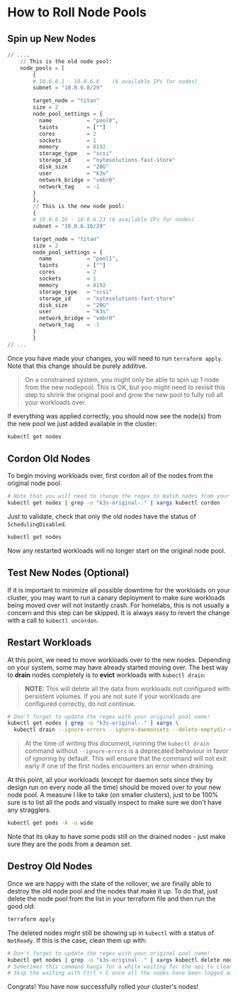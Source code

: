# How to Roll Node Pools

## Spin up New Nodes

```terraform
// ....
    // This is the old node pool:
    node_pools = [
        {
        # 10.0.6.1 - 10.0.6.6	 (6 available IPs for nodes)
        subnet = "10.0.6.8/29"

        target_node = "titan"
        size = 2
        node_pool_settings = {
          name           = "pool0",
          taints         = [""]
          cores          = 2
          sockets        = 1
          memory         = 8192
          storage_type   = "scsi"
          storage_id     = "nytesolutions-fast-store"
          disk_size      = "20G"
          user           = "k3s"
          network_bridge = "vmbr0"
          network_tag    = -1
        }
        },
        // This is the new node pool:
        {
        # 10.0.6.16 - 10.0.6.23 (6 available IPs for nodes)
        subnet = "10.0.6.16/29"

        target_node = "titan"
        size = 2
        node_pool_settings = {
          name           = "pool1",
          taints         = [""]
          cores          = 2
          sockets        = 1
          memory         = 8192
          storage_type   = "scsi"
          storage_id     = "nytesolutions-fast-store"
          disk_size      = "20G"
          user           = "k3s"
          network_bridge = "vmbr0"
          network_tag    = -1
        }
        }
// ...
```

Once you have made your changes, you will need to run `terraform apply`. Note
that this change should be purely additive.

> On a constrained system, you might only be able to spin up 1 node from the
new nodepool. This is OK, but you might need to revisit this step to shrink the
original pool and grow the new pool to fully roll all your workloads over.

If everything was applied correctly, you should now see the node(s) from the
new pool we just added available in the cluster:

```sh
kubectl get nodes
```

## Cordon Old Nodes

To begin moving workloads over, first cordon all of the nodes from the original
node pool.

```sh
# Note that you will need to change the regex to match nodes from your original node pool
kubectl get nodes | grep -o "k3s-original-." | xargs kubectl cordon
```

Just to validate, check that only the old nodes have the status of `SchedulingDisabled`.

```sh
kubectl get nodes
```

Now any restarted workloads will no longer start on the original node pool.

## Test New Nodes (Optional)

If it is important to minimize all possible downtime for the workloads on your
cluster, you may want to run a canary deployment to make sure workloads being
moved over will not instantly crash. For homelabs, this is not usually a
concern and this step can be skipped. It is always easy to revert the change
with a call to `kubectl uncordon`.

## Restart Workloads

At this point, we need to move workloads over to the new nodes. Depending on
your system, some may have already started moving over. The best way to
__drain__ nodes completely is to __evict__ workloads with `kubectl drain`:

> **NOTE:** This will delete all the data from workloads not configured with
persistent volumes. If you are not sure if your workloads are configured
correctly, do not continue.

```sh
# Don't forget to update the regex with your original pool name!
kubectl get nodes | grep -o "k3s-original-." | xargs \
  kubectl drain --ignore-errors --ignore-daemonsets --delete-emptydir-data
```

> At the time of writing this document, running the `kubectl drain` command
without `--ignore-errors` is a deprecated behaviour in favor of ignoring by
default. This will ensure that the command will not exit early if one of the
first nodes encounters an error when draining.

At this point, all your workloads (except for daemon sets since they by design
run on every node all the time) should be moved over to your new node pool. A
measure I like to take (on smaller clusters), just to be 100% sure is to list
all the pods and visually inspect to make sure we don't have any stragglers.

```sh
kubectl get pods -A -o wide
```

Note that its okay to have some pods still on the drained nodes - just make
sure they are the pods from a deamon set.

## Destroy Old Nodes

Once we are happy with the state of the rollover, we are finally able to
destroy the old node pool and the nodes that make it up. To do that, just
delete the node pool from the list in your terraform file and then run the good
old:

```sh
terraform apply
```

The deleted nodes might still be showing up in `kubectl` with a status of
`NotReady`. If this is the case, clean them up with:

```sh
# Don't forget to update the regex with your original pool name!
kubectl get nodes | grep -o "k3s-original-." | xargs kubectl delete node
# Sometimes this command hangs for a while waiting for the api to clean up.
# Skip the waiting with Ctrl + C once all the nodes have been logged as deleted
```

Congrats! You have now successfully rolled your cluster's nodes!

